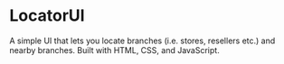 # LocatorUI
A simple UI that lets you locate branches (i.e. stores, resellers etc.) and nearby branches.
Built with HTML, CSS, and JavaScript.
